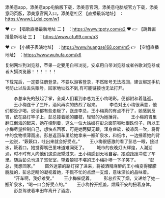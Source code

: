 添美意app，添美意app电脑版下载，添美意官网，添美意电脑版官方下载，添美意网页版，添美意官网入口，添美意社区
 【直播最新地址】 ：https://www.LLdei.com/w1

❤️ 👉 【唱歌直播最新地址 二 】 ：https://www.tppty.com/e2
❤️ 👉 【跳舞直播最新地址  三 】 ：https://www.cfu99.com/q3

❤️ 👉 【小姨子表演地址】 ：https://www.huangse168.com/m5
 👉 【空姐直播地址】 ：https://www.wuhufa.com/k6

复制网址到浏览器，苹果一定要用自带浏览，安卓用自带浏览器或者谷歌浏览器或者火狐浏览器！！！！！！

下载完后，一定要注册登录，不要以游客登录，不然账号无法找回，建议绑定手机号防止以后丢失账号，回家地址找不到,有可能链接也无法打开。

　　李总率先的鼓起了掌，全桌人们看到李总为王小梅喝彩，便都附和着逢迎。
　　王小梅连干了三杯，酒风再次的热烈了起来。
　　李总对王小梅很满意，他们都没少喝，说话都有些走板了，送走李总，王小梅真的有点不行了，她感到反胃，依在路灯竿子上，彭总搂着她的腰枝，轻轻的为她捶背。
　　王小梅的胃里翻江倒海的起来，她在控制着，这么一位大姑娘在彭总面前呕吐很跌份子，所以王小梅尽量控制自己，想快点回家，可是她两脚无跟，浑身瘫软，被凉风一吹，将胃中的食物喷薄而出。彭总返回车里给她拿来一瓶矿泉水，和纸巾，一边捶着她的背一边说，“簌簌口，吐出来就会好受点。”
　　王小梅很感激的看了彭总一眼，接过水，簌着口，她觉得嘴巴里味道难闻死了。
　　城市的夜晚灯火辉煌，人潮汹涌，时不时有人向他们这边张望过来，王小梅感到无地自容，踉踉跄跄冲进了车里。随后彭总也进了驾驶室，望着狼狈不堪的王小梅扑哧一下子笑了。
　　“彭总，我想回家。”
　　窗外迷蒙的路灯探了进来，将被酒精麻醉的王小梅变得朦朦胧胧的，彭总定睛的凝视着她，不慌不忙的点燃一支烟，意味深长的品味着。
　　“开车啊，我好难受。”
　　王小梅催促着。
　　彭总捏灭了烟，又递给了她一瓶矿泉水，“喝一口会好受点的。”
　　王小梅拧开瓶盖，烦躁不安的扭着身体。
　　彭总驾驶着丰田车离开了酒店。
